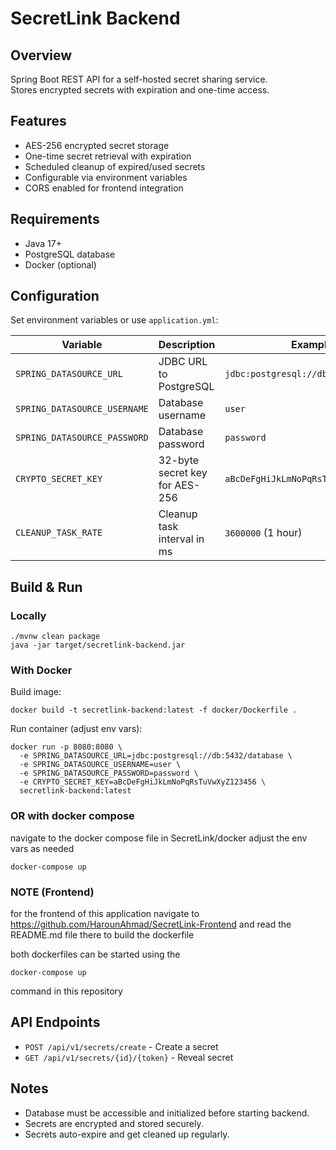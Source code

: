 # SecretLink Backend

## Overview

Spring Boot REST API for a self-hosted secret sharing service.  
Stores encrypted secrets with expiration and one-time access.

## Features

- AES-256 encrypted secret storage
- One-time secret retrieval with expiration
- Scheduled cleanup of expired/used secrets
- Configurable via environment variables
- CORS enabled for frontend integration

## Requirements

- Java 17+
- PostgreSQL database
- Docker (optional)

## Configuration

Set environment variables or use `application.yml`:

| Variable                    | Description                    | Example                                 |
|-----------------------------|-------------------------------|-----------------------------------------|
| `SPRING_DATASOURCE_URL`      | JDBC URL to PostgreSQL         | `jdbc:postgresql://db:5432/database`   |
| `SPRING_DATASOURCE_USERNAME` | Database username             | `user`                                  |
| `SPRING_DATASOURCE_PASSWORD` | Database password             | `password`                              |
| `CRYPTO_SECRET_KEY`          | 32-byte secret key for AES-256| `aBcDeFgHiJkLmNoPqRsTuVwXyZ123456`     |
| `CLEANUP_TASK_RATE`          | Cleanup task interval in ms    | `3600000` (1 hour)                      |

## Build & Run

### Locally

```
./mvnw clean package
java -jar target/secretlink-backend.jar
```

### With Docker

Build image:

```
docker build -t secretlink-backend:latest -f docker/Dockerfile .
```

Run container (adjust env vars):

```
docker run -p 8080:8080 \
  -e SPRING_DATASOURCE_URL=jdbc:postgresql://db:5432/database \
  -e SPRING_DATASOURCE_USERNAME=user \
  -e SPRING_DATASOURCE_PASSWORD=password \
  -e CRYPTO_SECRET_KEY=aBcDeFgHiJkLmNoPqRsTuVwXyZ123456 \
  secretlink-backend:latest
```


### OR with docker compose
navigate to the docker compose file 
in SecretLink/docker
adjust the env vars as needed
``` 
docker-compose up
```

### NOTE (Frontend)
for the frontend of this application navigate to https://github.com/HarounAhmad/SecretLink-Frontend
and read the README.md file there to build the dockerfile

both dockerfiles can be started using the
```
docker-compose up 
```
command in this repository

## API Endpoints

- `POST /api/v1/secrets/create` - Create a secret
- `GET /api/v1/secrets/{id}/{token}` - Reveal secret

## Notes

- Database must be accessible and initialized before starting backend.
- Secrets are encrypted and stored securely.
- Secrets auto-expire and get cleaned up regularly.
